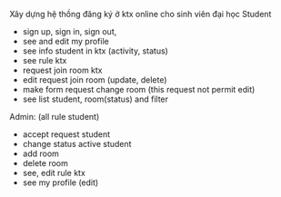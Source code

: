 Xây dựng hệ thồng đăng ký ở ktx online cho sinh viên đại học
Student
- sign up, sign in, sign out,
- see and edit my profile
- see info student in ktx (activity, status)
- see rule ktx
- request join room ktx
- edit request join room (update, delete)
- make form request change room (this request not permit edit)
- see list student, room(status) and filter


Admin: (all rule student)
- accept request  student
- change status active  student
- add room
- delete room
- see, edit rule ktx
- see my profile (edit)
